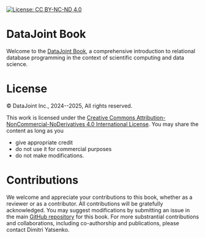[![License: CC BY-NC-ND 4.0](https://img.shields.io/badge/License-CC%20BY--NC--ND%204.0-lightgrey.svg)](https://creativecommons.org/licenses/by-nc-nd/4.0/)

# DataJoint Book

Welcome to the [DataJoint Book](https://dimitri-yatsenko.github.io/datajoint-book), a comprehensive
introduction to relational database programming in the context of scientific computing and data science.

# License

© DataJoint Inc., 2024--2025, All rights reserved.

This work is licensed under the [Creative Commons Attribution-NonCommercial-NoDerivatives 4.0 International License](LICENSE.md).
You may share the content as long as you 
* give appropriate credit
* do not use it for commercial purposes
* do not make modifications.

# Contributions 
We welcome and appreciate your contributions to this book, whether as a reviewer or as a contributor.
All contributions will be gratefully acknowledged.
You may suggest modifications by submitting an issue in the main [GitHub repository](https://github.com/dimitri-yatsenko/datajoint-book) for this book.
For more substrantial contributions and collaborations, including co-authorship and publications, please contact Dimitri Yatsenko.
